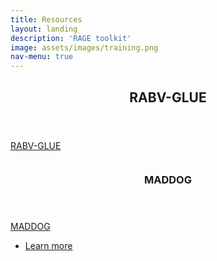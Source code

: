 ```yaml
---
title: Resources
layout: landing
description: 'RAGE toolkit'
image: assets/images/training.png
nav-menu: true
---
```


<!-- Main -->
<div id="main">

<!-- One -->
<section id="one">
	<div class="inner">
		<header class="major">
			<h2>RABV-GLUE</h2>
		</header>
        <p><a href="http://rabv-glue.cvr.gla.ac.uk/#/home" class="button">RABV-GLUE</a></p>
	</div>
</section>

<!-- Two -->
<section id="two" class="spotlights">
	<section>
		<a href="generic.html" class="image">
			<img src="{% link assets/images/pic08.jpg %}" alt="" data-position="center center" />
		</a>
		<div class="content">
			<div class="inner">
				<header class="major">
					<h3>MADDOG</h3>
				</header>
        <p><a href="https://github.com/KathrynCampbell/MADDOG/tree/v3" class="button">MADDOG</a></p>
				<ul class="actions">
					<li><a href="generic.html" class="button">Learn more</a></li>
				</ul>
			</div>
		</div>
	</section>

</div>
